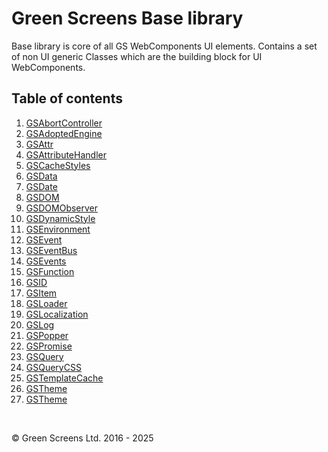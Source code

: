 # Green Screens Base library

Base library is core of all GS WebComponents UI elements. Contains a set of non UI generic Classes which are the building block for UI WebComponents.

## Table of contents 

1. [GSAbortController](./GSAbortController.md)
2. [GSAdoptedEngine](./GSAdoptedEngine.md)
3. [GSAttr](./GSAttr.md)
4. [GSAttributeHandler](./GSAttributeHandler.md)
5. [GSCacheStyles](./GSCacheStyles.md)
6. [GSData](./GSData.md)
7. [GSDate](./GSDate.md)
8. [GSDOM](./GSDOM.md)
9. [GSDOMObserver](./GSDOMObserver.md)
10. [GSDynamicStyle](./GSDynamicStyle.md)
11. [GSEnvironment](./GSEnvironment.md)
12. [GSEvent](./GSEvent.md)
13. [GSEventBus](./GSEventBus.md)
14. [GSEvents](./GSEvents.md)
15. [GSFunction](./GSFunction.md)
16. [GSID](./GSID.md)
17. [GSItem](./GSItem.md)
18. [GSLoader](./GSLoader.md)
19. [GSLocalization](./GSLocalization.md)
20. [GSLog](./GSLog.md)
21. [GSPopper](./GSPopper.md)
22. [GSPromise](./GSPromise.md)
23. [GSQuery](./GSQuery.md)
24. [GSQueryCSS](./GSQueryCSS.md)
25. [GSTemplateCache](./GSTemplateCache.md)
26. [GSTheme](./GSTheme.md)
27. [GSTheme](./GSUtil.md)

<br>

&copy; Green Screens Ltd. 2016 - 2025
